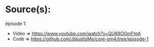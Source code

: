 # Source(s):


épisode 1:
 - Vidéo => https://www.youtube.com/watch?v=QU89OGmFtqA
 - Code => https://github.com/JblusItsMe/core-pm4/tree/episode-1
